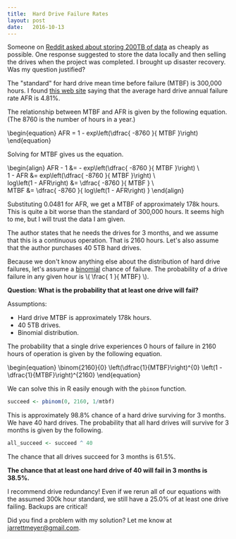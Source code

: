 ```yaml
---
title:  Hard Drive Failure Rates
layout: post
date:   2016-10-13
---
```


Someone on [Reddit asked about storing 200TB of data](https://www.reddit.com/r/datascience/comments/574niq/where_can_i_cheaply_get_around_200_tb_of_storage/) as cheaply as possible. One response suggested to store the data locally and then selling the drives when the project was completed. I brought up disaster recovery. Was my question justified?

The "standard" for hard drive mean time before failure (MTBF) is 300,000 hours. I found [this web site](https://www.backblaze.com/blog/hard-drive-reliability-q3-2015/) saying that the average hard drive annual failure rate AFR is 4.81%.

The relationship between MTBF and AFR is given by the following equation. (The 8760 is the number of hours in a year.)

\begin{equation}
AFR = 1 - exp\left(\dfrac{ -8760 }{ MTBF }\right)
\end{equation}

Solving for MTBF gives us the equation.

\begin{align}
AFR - 1 &= - exp\left(\dfrac{ -8760 }{ MTBF }\right) \\\
1 - AFR &= exp\left(\dfrac{ -8760 }{ MTBF }\right) \\\
log\left(1 - AFR\right) &= \dfrac{ -8760 }{ MTBF } \\\
MTBF &= \dfrac{ -8760 }{ log\left(1 - AFR\right) }
\end{align}

Substituting 0.0481 for AFR, we get a MTBF of approximately 178k hours. This is quite a bit worse than the standard of 300,000 hours. It seems high to me, but I will trust the data I am given.

The author states that he needs the drives for 3 months, and we assume that this is a continuous operation. That is 2160 hours. Let's also assume that the author purchases 40 5TB hard drives.

Because we don't know anything else about the distribution of hard drive failures, let's assume a [binomial](https://en.wikipedia.org/wiki/Binomial_distribution) chance of failure. The probability of a drive failure in any given hour is \\( \frac{ 1 }{ MTBF} \\).

**Question: What is the probability that at least one drive will fail?**

Assumptions:

* Hard drive MTBF is approximately 178k hours.
* 40 5TB drives.
* Binomial distribution.

The probability that a single drive experiences 0 hours of failure in 2160 hours of operation is given by the following equation.

\begin{equation}
\binom{2160}{0} \left(\dfrac{1}{MTBF}\right)^{0} \left(1 - \dfrac{1}{MTBF}\right)^{2160}
\end{equation}

We can solve this in R easily enough with the `pbinom` function.

```r
succeed <- pbinom(0, 2160, 1/mtbf)
```

This is approximately 98.8% chance of a hard drive surviving for 3 months. We have 40 hard drives. The probability that all hard drives will survive for 3 months is given by the following.

```r
all_succeed <- succeed ^ 40
```

The chance that all drives succeed for 3 months is 61.5%.

**The chance that at least one hard drive of 40 will fail in 3 months is 38.5%.**

I recommend drive redundancy! Even if we rerun all of our equations with the assumed 300k hour standard, we still have a 25.0% of at least one drive failing. Backups are critical!

Did you find a problem with my solution? Let me know at [jarrettmeyer@gmail.com](mailto:jarrettmeyer@gmail.com).
